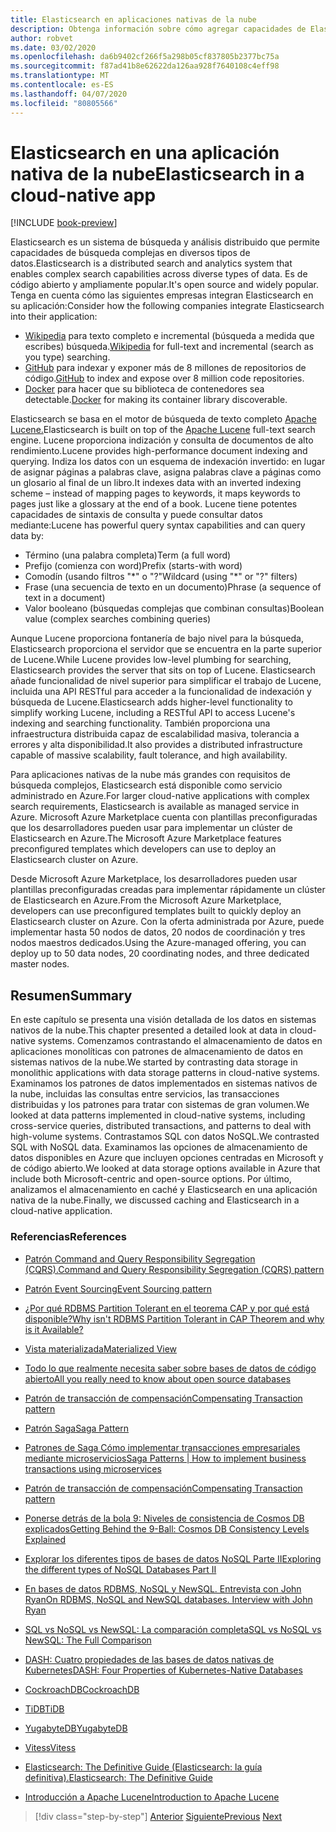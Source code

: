 ```yaml
---
title: Elasticsearch en aplicaciones nativas de la nube
description: Obtenga información sobre cómo agregar capacidades de Elastic Search a aplicaciones nativas de la nube.
author: robvet
ms.date: 03/02/2020
ms.openlocfilehash: da6b9402cf266f5a298b05cf837805b2377bc75a
ms.sourcegitcommit: f87ad41b8e62622da126aa928f7640108c4eff98
ms.translationtype: MT
ms.contentlocale: es-ES
ms.lasthandoff: 04/07/2020
ms.locfileid: "80805566"
---
```

# <a name="elasticsearch-in-a-cloud-native-app"></a><span data-ttu-id="47dc5-103">Elasticsearch en una aplicación nativa de la nube</span><span class="sxs-lookup"><span data-stu-id="47dc5-103">Elasticsearch in a cloud-native app</span></span>

[!INCLUDE [book-preview](../../../includes/book-preview.md)]

<span data-ttu-id="47dc5-104">Elasticsearch es un sistema de búsqueda y análisis distribuido que permite capacidades de búsqueda complejas en diversos tipos de datos.</span><span class="sxs-lookup"><span data-stu-id="47dc5-104">Elasticsearch is a distributed search and analytics system that enables complex search capabilities across diverse types of data.</span></span> <span data-ttu-id="47dc5-105">Es de código abierto y ampliamente popular.</span><span class="sxs-lookup"><span data-stu-id="47dc5-105">It's open source and widely popular.</span></span> <span data-ttu-id="47dc5-106">Tenga en cuenta cómo las siguientes empresas integran Elasticsearch en su aplicación:</span><span class="sxs-lookup"><span data-stu-id="47dc5-106">Consider how the following companies integrate Elasticsearch into their application:</span></span>

- <span data-ttu-id="47dc5-107">[Wikipedia](https://blog.wikimedia.org/2014/01/06/wikimedia-moving-to-elasticsearch/) para texto completo e incremental (búsqueda a medida que escribes) búsqueda.</span><span class="sxs-lookup"><span data-stu-id="47dc5-107">[Wikipedia](https://blog.wikimedia.org/2014/01/06/wikimedia-moving-to-elasticsearch/) for full-text and incremental (search as you type) searching.</span></span>
- <span data-ttu-id="47dc5-108">[GitHub](https://www.elastic.co/customers/github) para indexar y exponer más de 8 millones de repositorios de código.</span><span class="sxs-lookup"><span data-stu-id="47dc5-108">[GitHub](https://www.elastic.co/customers/github) to index and expose over 8 million code repositories.</span></span>  
- <span data-ttu-id="47dc5-109">[Docker](https://www.elastic.co/customers/docker) para hacer que su biblioteca de contenedores sea detectable.</span><span class="sxs-lookup"><span data-stu-id="47dc5-109">[Docker](https://www.elastic.co/customers/docker) for making its container library discoverable.</span></span>

<span data-ttu-id="47dc5-110">Elasticsearch se basa en el motor de búsqueda de texto completo [Apache Lucene.](https://lucene.apache.org/core/)</span><span class="sxs-lookup"><span data-stu-id="47dc5-110">Elasticsearch is built on top of the [Apache Lucene](https://lucene.apache.org/core/) full-text search engine.</span></span> <span data-ttu-id="47dc5-111">Lucene proporciona indización y consulta de documentos de alto rendimiento.</span><span class="sxs-lookup"><span data-stu-id="47dc5-111">Lucene provides high-performance document indexing and querying.</span></span> <span data-ttu-id="47dc5-112">Indiza los datos con un esquema de indexación invertido: en lugar de asignar páginas a palabras clave, asigna palabras clave a páginas como un glosario al final de un libro.</span><span class="sxs-lookup"><span data-stu-id="47dc5-112">It indexes data with an inverted indexing scheme – instead of mapping pages to keywords, it maps keywords to pages just like a glossary at the end of a book.</span></span> <span data-ttu-id="47dc5-113">Lucene tiene potentes capacidades de sintaxis de consulta y puede consultar datos mediante:</span><span class="sxs-lookup"><span data-stu-id="47dc5-113">Lucene has powerful query syntax capabilities and can query data by:</span></span>

- <span data-ttu-id="47dc5-114">Término (una palabra completa)</span><span class="sxs-lookup"><span data-stu-id="47dc5-114">Term (a full word)</span></span>
- <span data-ttu-id="47dc5-115">Prefijo (comienza con word)</span><span class="sxs-lookup"><span data-stu-id="47dc5-115">Prefix (starts-with word)</span></span>
- <span data-ttu-id="47dc5-116">Comodín (usando filtros "\*" o "?"</span><span class="sxs-lookup"><span data-stu-id="47dc5-116">Wildcard (using "\*" or "?" filters)</span></span>
- <span data-ttu-id="47dc5-117">Frase (una secuencia de texto en un documento)</span><span class="sxs-lookup"><span data-stu-id="47dc5-117">Phrase (a sequence of text in a document)</span></span>
- <span data-ttu-id="47dc5-118">Valor booleano (búsquedas complejas que combinan consultas)</span><span class="sxs-lookup"><span data-stu-id="47dc5-118">Boolean value (complex searches combining queries)</span></span>

<span data-ttu-id="47dc5-119">Aunque Lucene proporciona fontanería de bajo nivel para la búsqueda, Elasticsearch proporciona el servidor que se encuentra en la parte superior de Lucene.</span><span class="sxs-lookup"><span data-stu-id="47dc5-119">While Lucene provides low-level plumbing for searching, Elasticsearch provides the server that sits on top of Lucene.</span></span> <span data-ttu-id="47dc5-120">Elasticsearch añade funcionalidad de nivel superior para simplificar el trabajo de Lucene, incluida una API RESTful para acceder a la funcionalidad de indexación y búsqueda de Lucene.</span><span class="sxs-lookup"><span data-stu-id="47dc5-120">Elasticsearch adds higher-level functionality to simplify working Lucene, including a RESTful API to access Lucene's indexing and searching functionality.</span></span> <span data-ttu-id="47dc5-121">También proporciona una infraestructura distribuida capaz de escalabilidad masiva, tolerancia a errores y alta disponibilidad.</span><span class="sxs-lookup"><span data-stu-id="47dc5-121">It also provides a distributed infrastructure capable of massive scalability, fault tolerance, and high availability.</span></span>

<span data-ttu-id="47dc5-122">Para aplicaciones nativas de la nube más grandes con requisitos de búsqueda complejos, Elasticsearch está disponible como servicio administrado en Azure.</span><span class="sxs-lookup"><span data-stu-id="47dc5-122">For larger cloud-native applications with complex search requirements, Elasticsearch is available as managed service in Azure.</span></span> <span data-ttu-id="47dc5-123">Microsoft Azure Marketplace cuenta con plantillas preconfiguradas que los desarrolladores pueden usar para implementar un clúster de Elasticsearch en Azure.</span><span class="sxs-lookup"><span data-stu-id="47dc5-123">The Microsoft Azure Marketplace features preconfigured templates which developers can use to deploy an Elasticsearch cluster on Azure.</span></span>

<span data-ttu-id="47dc5-124">Desde Microsoft Azure Marketplace, los desarrolladores pueden usar plantillas preconfiguradas creadas para implementar rápidamente un clúster de Elasticsearch en Azure.</span><span class="sxs-lookup"><span data-stu-id="47dc5-124">From the Microsoft Azure Marketplace, developers can use preconfigured templates built to quickly deploy an Elasticsearch cluster on Azure.</span></span> <span data-ttu-id="47dc5-125">Con la oferta administrada por Azure, puede implementar hasta 50 nodos de datos, 20 nodos de coordinación y tres nodos maestros dedicados.</span><span class="sxs-lookup"><span data-stu-id="47dc5-125">Using the Azure-managed offering, you can deploy up to 50 data nodes, 20 coordinating nodes, and three dedicated master nodes.</span></span>

## <a name="summary"></a><span data-ttu-id="47dc5-126">Resumen</span><span class="sxs-lookup"><span data-stu-id="47dc5-126">Summary</span></span>

<span data-ttu-id="47dc5-127">En este capítulo se presenta una visión detallada de los datos en sistemas nativos de la nube.</span><span class="sxs-lookup"><span data-stu-id="47dc5-127">This chapter presented a detailed look at data in cloud-native systems.</span></span> <span data-ttu-id="47dc5-128">Comenzamos contrastando el almacenamiento de datos en aplicaciones monolíticas con patrones de almacenamiento de datos en sistemas nativos de la nube.</span><span class="sxs-lookup"><span data-stu-id="47dc5-128">We started by contrasting data storage in monolithic applications with data storage patterns in cloud-native systems.</span></span> <span data-ttu-id="47dc5-129">Examinamos los patrones de datos implementados en sistemas nativos de la nube, incluidas las consultas entre servicios, las transacciones distribuidas y los patrones para tratar con sistemas de gran volumen.</span><span class="sxs-lookup"><span data-stu-id="47dc5-129">We looked at data patterns implemented in cloud-native systems, including cross-service queries, distributed transactions, and patterns to deal with high-volume systems.</span></span> <span data-ttu-id="47dc5-130">Contrastamos SQL con datos NoSQL.</span><span class="sxs-lookup"><span data-stu-id="47dc5-130">We contrasted SQL with NoSQL data.</span></span> <span data-ttu-id="47dc5-131">Examinamos las opciones de almacenamiento de datos disponibles en Azure que incluyen opciones centradas en Microsoft y de código abierto.</span><span class="sxs-lookup"><span data-stu-id="47dc5-131">We looked at data storage options available in Azure that include both Microsoft-centric and open-source options.</span></span> <span data-ttu-id="47dc5-132">Por último, analizamos el almacenamiento en caché y Elasticsearch en una aplicación nativa de la nube.</span><span class="sxs-lookup"><span data-stu-id="47dc5-132">Finally, we discussed caching and Elasticsearch in a cloud-native application.</span></span>

### <a name="references"></a><span data-ttu-id="47dc5-133">Referencias</span><span class="sxs-lookup"><span data-stu-id="47dc5-133">References</span></span>

- [<span data-ttu-id="47dc5-134">Patrón Command and Query Responsibility Segregation (CQRS).</span><span class="sxs-lookup"><span data-stu-id="47dc5-134">Command and Query Responsibility Segregation (CQRS) pattern</span></span>](https://docs.microsoft.com/azure/architecture/patterns/cqrs)

- [<span data-ttu-id="47dc5-135">Patrón Event Sourcing</span><span class="sxs-lookup"><span data-stu-id="47dc5-135">Event Sourcing pattern</span></span>](https://docs.microsoft.com/azure/architecture/patterns/event-sourcing)

- [<span data-ttu-id="47dc5-136">¿Por qué RDBMS Partition Tolerant en el teorema CAP y por qué está disponible?</span><span class="sxs-lookup"><span data-stu-id="47dc5-136">Why isn't RDBMS Partition Tolerant in CAP Theorem and why is it Available?</span></span>](https://stackoverflow.com/questions/36404765/why-isnt-rdbms-partition-tolerant-in-cap-theorem-and-why-is-it-available)

- [<span data-ttu-id="47dc5-137">Vista materializada</span><span class="sxs-lookup"><span data-stu-id="47dc5-137">Materialized View</span></span>](https://docs.microsoft.com/azure/architecture/patterns/materialized-view)

- [<span data-ttu-id="47dc5-138">Todo lo que realmente necesita saber sobre bases de datos de código abierto</span><span class="sxs-lookup"><span data-stu-id="47dc5-138">All you really need to know about open source databases</span></span>](https://www.ibm.com/blogs/systems/all-you-really-need-to-know-about-open-source-databases/)

- [<span data-ttu-id="47dc5-139">Patrón de transacción de compensación</span><span class="sxs-lookup"><span data-stu-id="47dc5-139">Compensating Transaction pattern</span></span>](https://docs.microsoft.com/azure/architecture/patterns/compensating-transaction)

- [<span data-ttu-id="47dc5-140">Patrón Saga</span><span class="sxs-lookup"><span data-stu-id="47dc5-140">Saga Pattern</span></span>](https://microservices.io/patterns/data/saga.html)

- [<span data-ttu-id="47dc5-141">Patrones de Saga Cómo implementar transacciones empresariales mediante microservicios</span><span class="sxs-lookup"><span data-stu-id="47dc5-141">Saga Patterns | How to implement business transactions using microservices</span></span>](https://blog.couchbase.com/saga-pattern-implement-business-transactions-using-microservices-part/)

- [<span data-ttu-id="47dc5-142">Patrón de transacción de compensación</span><span class="sxs-lookup"><span data-stu-id="47dc5-142">Compensating Transaction pattern</span></span>](https://docs.microsoft.com/azure/architecture/patterns/compensating-transaction)

- [<span data-ttu-id="47dc5-143">Ponerse detrás de la bola 9: Niveles de consistencia de Cosmos DB explicados</span><span class="sxs-lookup"><span data-stu-id="47dc5-143">Getting Behind the 9-Ball: Cosmos DB Consistency Levels Explained</span></span>](https://blog.jeremylikness.com/blog/2018-03-23_getting-behind-the-9ball-cosmosdb-consistency-levels/)

- [<span data-ttu-id="47dc5-144">Explorar los diferentes tipos de bases de datos NoSQL Parte II</span><span class="sxs-lookup"><span data-stu-id="47dc5-144">Exploring the different types of NoSQL Databases Part II</span></span>](https://www.3pillarglobal.com/insights/exploring-the-different-types-of-nosql-databases)

- [<span data-ttu-id="47dc5-145">En bases de datos RDBMS, NoSQL y NewSQL. Entrevista con John Ryan</span><span class="sxs-lookup"><span data-stu-id="47dc5-145">On RDBMS, NoSQL and NewSQL databases. Interview with John Ryan</span></span>](http://www.odbms.org/blog/2018/03/on-rdbms-nosql-and-newsql-databases-interview-with-john-ryan/)
  
- [<span data-ttu-id="47dc5-146">SQL vs NoSQL vs NewSQL: La comparación completa</span><span class="sxs-lookup"><span data-stu-id="47dc5-146">SQL vs NoSQL vs NewSQL: The Full Comparison</span></span>](https://www.xenonstack.com/blog/sql-vs-nosql-vs-newsql/)

- [<span data-ttu-id="47dc5-147">DASH: Cuatro propiedades de las bases de datos nativas de Kubernetes</span><span class="sxs-lookup"><span data-stu-id="47dc5-147">DASH: Four Properties of Kubernetes-Native Databases</span></span>](https://thenewstack.io/dash-four-properties-of-kubernetes-native-databases/)

- [<span data-ttu-id="47dc5-148">CockroachDB</span><span class="sxs-lookup"><span data-stu-id="47dc5-148">CockroachDB</span></span>](https://www.cockroachlabs.com/)

- [<span data-ttu-id="47dc5-149">TiDB</span><span class="sxs-lookup"><span data-stu-id="47dc5-149">TiDB</span></span>](https://pingcap.com/en/)

- [<span data-ttu-id="47dc5-150">YugabyteDB</span><span class="sxs-lookup"><span data-stu-id="47dc5-150">YugabyteDB</span></span>](https://www.yugabyte.com/)

- [<span data-ttu-id="47dc5-151">Vitess</span><span class="sxs-lookup"><span data-stu-id="47dc5-151">Vitess</span></span>](https://vitess.io/)

- [<span data-ttu-id="47dc5-152">Elasticsearch: The Definitive Guide (Elasticsearch: la guía definitiva).</span><span class="sxs-lookup"><span data-stu-id="47dc5-152">Elasticsearch: The Definitive Guide</span></span>](http://shop.oreilly.com/product/0636920028505.do)
  
- [<span data-ttu-id="47dc5-153">Introducción a Apache Lucene</span><span class="sxs-lookup"><span data-stu-id="47dc5-153">Introduction to Apache Lucene</span></span>](https://www.baeldung.com/lucene)

>[!div class="step-by-step"]
><span data-ttu-id="47dc5-154">[Anterior](azure-caching.md)
>[Siguiente](resiliency.md)</span><span class="sxs-lookup"><span data-stu-id="47dc5-154">[Previous](azure-caching.md)
[Next](resiliency.md)</span></span> <!-- Next Chapter -->
